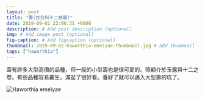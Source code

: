 ```yaml
---
layout: post
title: "壽(百合科十二卷屬)"
date: 2019-09-02 22:06:31 +0800
description: # Add post description (optional)
img: # Add image post (optional)
fig-caption: # Add figcaption (optional)
thumbnail: 2019-09-02-haworthia-emelyae-thumbnail.jpg # add thumbnail (optional)
tags: ["haworthia"]
---
```

壽有許多大型高價的品種，但一般的小型壽也是很可愛的。照顧介於玉露與十二之卷。有些品種容易叢生，滿盆了很好看。養好了就可以邁入大型壽的坑了。

![Haworthia emelyae]({{site.baseurl}}/assets/img/2019-09-02-haworthia-emelyae-thumbnail.jpg)
